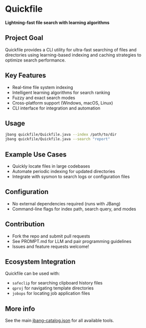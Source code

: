 # Quickfile

**Lightning-fast file search with learning algorithms**

## Project Goal

Quickfile provides a CLI utility for ultra-fast searching of files and directories using learning-based indexing and caching strategies to optimize search performance.

## Key Features

- Real-time file system indexing
- Intelligent learning algorithms for search ranking
- Fuzzy and exact search modes
- Cross-platform support (Windows, macOS, Linux)
- CLI interface for integration and automation

## Usage

```sh
jbang quickfile/Quickfile.java --index /path/to/dir
jbang quickfile/Quickfile.java --search "report"
```

## Example Use Cases

- Quickly locate files in large codebases
- Automate periodic indexing for updated directories
- Integrate with sysmon to search logs or configuration files

## Configuration

- No external dependencies required (runs with JBang)
- Command-line flags for index path, search query, and modes

## Contribution

- Fork the repo and submit pull requests
- See PROMPT.md for LLM and pair programming guidelines
- Issues and feature requests welcome!

## Ecosystem Integration

Quickfile can be used with:
- `safeclip` for searching clipboard history files
- `qproj` for navigating template directories
- `jobops` for locating job application files

## More info
See the main [jbang-catalog.json](../jbang-catalog.json) for all available tools. 